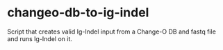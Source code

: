 # changeo-db-to-ig-indel
Script that creates valid Ig-Indel input from a Change-O DB and fastq file and runs Ig-Indel on it.
